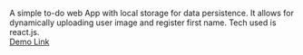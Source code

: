 A simple to-do web App with local storage for data persistence. It allows for dynamically uploading user image and register first name. Tech used is react.js.</br>
[Demo Link](https://stbugyeitodos.netlify.app/)
